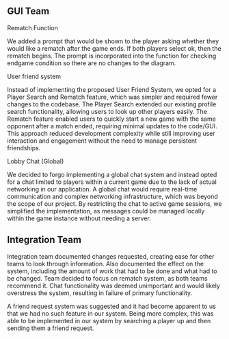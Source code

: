 
## GUI Team
Rematch Function

We added a prompt that would be shown to the player asking whether they would like a rematch after the game ends. If both players select ok, then the rematch begins. The prompt is incorporated into the function for checking endgame condition so there are no changes to the diagram.

User friend system

Instead of implementing the proposed User Friend System, we opted for a Player Search and Rematch feature, which was simpler and required fewer changes to the codebase. The Player Search extended our existing profile search functionality, allowing users to look up other players easily. The Rematch feature enabled users to quickly start a new game with the same opponent after a match ended, requiring minimal updates to the code/GUI. This approach reduced development complexity while still improving user interaction and engagement without the need to manage persistent friendships.

Lobby Chat (Global)

We decided to forgo implementing a global chat system and instead opted for a chat limited to players within a current game due to the lack of actual networking in our application. A global chat would require real-time communication and complex networking infrastructure, which was beyond the scope of our project. By restricting the chat to active game sessions, we simplified the implementation, as messages could be managed locally within the game instance without needing a server. 

## Integration Team
Integration team documented changes requested, creating ease for other teams to look through information. Also documented 
the effect on the system, including the amount of work that had to be done and what had to be changed. Team decided to focus 
on rematch system, as both teams recommend it. Chat functionality was deemed unimportant and would likely overstress the system, 
resulting in failure of primary functionality.

A friend request system was suggested and it had become apparent to us that we had no such feature in our system.
Being more complex, this was able to be implemented in our system by searching a player up and then sending them a friend request.


